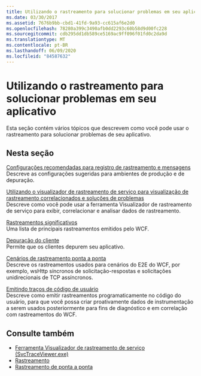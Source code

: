 ```yaml
---
title: Utilizando o rastreamento para solucionar problemas em seu aplicativo
ms.date: 03/30/2017
ms.assetid: 7676b9bb-cbd1-41fd-9a93-cc615af6e2d0
ms.openlocfilehash: 78280a399c3490afb0dd2293c60b58d9d00fc228
ms.sourcegitcommit: cdb295dd1db589ce5169ac9ff096f01fd0c2da9d
ms.translationtype: MT
ms.contentlocale: pt-BR
ms.lasthandoff: 06/09/2020
ms.locfileid: "84587632"
---
```

# <a name="using-tracing-to-troubleshoot-your-application"></a>Utilizando o rastreamento para solucionar problemas em seu aplicativo
Esta seção contém vários tópicos que descrevem como você pode usar o rastreamento para solucionar problemas de seu aplicativo.  
  
## <a name="in-this-section"></a>Nesta seção  
 [Configurações recomendadas para registro de rastreamento e mensagens](recommended-settings-for-tracing-and-message-logging.md)  
 Descreve as configurações sugeridas para ambientes de produção e de depuração.  
  
 [Utilizando o visualizador de rastreamento de serviço para visualização de rastreamento correlacionados e soluções de problemas](using-service-trace-viewer-for-viewing-correlated-traces-and-troubleshooting.md)  
 Descreve como você pode usar a ferramenta Visualizador de rastreamento de serviço para exibir, correlacionar e analisar dados de rastreamento.  
  
 [Rastreamentos significativos](significant-traces.md)  
 Uma lista de principais rastreamentos emitidos pelo WCF.  
  
 [Depuração do cliente](debugging-on-the-client.md)  
 Permite que os clientes depurem seu aplicativo.  
  
 [Cenários de rastreamento ponta a ponta](end-to-end-tracing-scenarios.md)  
 Descreve os rastreamentos usados para cenários do E2E do WCF, por exemplo, wsHttp síncronos de solicitação-respostas e solicitações unidirecionais de TCP assíncronos.  
  
 [Emitindo traços de código de usuário](emitting-user-code-traces.md)  
 Descreve como emitir rastreamentos programaticamente no código do usuário, para que você possa criar proativamente dados de instrumentação a serem usados posteriormente para fins de diagnóstico e em correlação com rastreamentos do WCF.  
  
## <a name="see-also"></a>Consulte também

- [Ferramenta Visualizador de rastreamento de serviço (SvcTraceViewer.exe)](../../service-trace-viewer-tool-svctraceviewer-exe.md)
- [Rastreamento](index.md)
- [Rastreamento de ponta a ponta](end-to-end-tracing.md)
